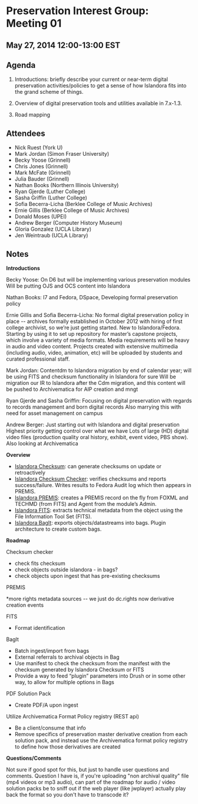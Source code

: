 # Preservation Interest Group: Meeting 01

## May 27, 2014 12:00-13:00 EST

## Agenda

1. Introductions: briefly describe your current or near-term digital 
preservation activities/policies to get a sense of how Islandora fits 
into the grand scheme of things.

2. Overview of digital preservation tools and utilities available in 
7.x-1.3.

3. Road mapping

## Attendees

* Nick Ruest (York U)
* Mark Jordan (Simon Fraser University)
* Becky Yoose (Grinnell)
* Chris Jones (Grinnell)
* Mark McFate (Grinnell)
* Julia Bauder (Grinnell)
* Nathan Books (Northern Illinois University)
* Ryan Gjerde (Luther College)
* Sasha Griffin (Luther College)
* Sofia Becerra-Licha (Berklee College of Music Archives)
* Ernie Gillis (Berklee College of Music Archives)
* Donald Moses (UPEI)
* Andrew Berger (Computer History Museum)
* Gloria Gonzalez (UCLA Library)
* Jen Weintraub     (UCLA Library)


## Notes

**Introductions**

Becky Yoose: On D6 but will be implementing various preservation modules Will be putting OJS and OCS content into Islandora

Nathan Books: I7 and Fedora, DSpace, Developing formal preservation policy

Ernie Gillis and Sofia Becerra-Licha: No formal digital preservation policy in place -- archives formally established in October 2012 with hiring of first college archivist, so we’re just getting started. New to Islandora/Fedora. Starting by using it to set up repository for master’s capstone projects, which involve a variety of media formats. Media requirements will be heavy in audio and video content. Projects created with extensive multimedia (including audio, video, animation, etc) will be uploaded by students and curated professional staff. 

Mark Jordan: Contentdm to Islandora migration by end of calendar year; will be using FITS and checksum functionality in Islandora for sure
Will be migration our IR to Islandora after the Cdm migration, and this content will be pushed to Archivematica for AIP creation and mngt

Ryan Gjerde and Sasha Griffin: Focusing on digital preservation with regards to records management and born digital records Also marrying this with need for asset management on campus

Andrew Berger: Just starting out with Islandora and digital preservation Highest priority getting control over what we have Lots of large (HD) digital video files (production quality oral history, exhibit, event video, PBS show). Also looking at Archivematica

**Overview**

* [Islandora Checksum](https://github.com/islandora/islandora_checksum): can generate checksums on update or retroactively
* [Islandora Checksum Checker](https://github.com/islandora/islandora_checksum_checker): verifies checksums and reports success/failure. Writes results to Fedora Audit log which then appears in PREMIS. 
* [Islandora PREMIS](https://github.com/islandora/islandora_premis): creates a PREMIS record on the fly from FOXML and TECHMD (from FITS) and Agent from the module’s Admin.
* [Islandora FITS](https://github.com/islandora/islandora_fits): extracts technical metadata from the object using the File Information Tool Set (FITS).
* [Islandora BagIt](https://github.com/islandora/islandora_fits): exports objects/datastreams into bags. Plugin architecture to create custom bags.

**Roadmap**

Checksum checker

* check fits checksum
* check objects outside islandora - in bags?
* check objects upon ingest that has pre-existing checksums

PREMIS

*more rights metadata sources -- we just do dc.rights now derivative creation events

FITS

* Format identification

BagIt

* Batch ingest/import from bags
* External referrals to archival objects in Bag
* Use manifest to check the checksum from the manifest with the checksum generated by Islandora Checksum or FITS
* Provide a way to feed “plugin” parameters into Drush or in some other way, to allow for multiple options in Bags

PDF Solution Pack

* Create PDF/A upon ingest

Utilize Archivematica Format Policy registry (REST api)

* Be a client/consume that info
* Remove specifics of preservation master derivative creation from each solution pack, and instead use the Archivematica  format policy registry to define how those derivatives are created

**Questions/Comments**

Not sure if good spot for this, but just to handle user questions and comments. Question I have is, if you're uploading "non archival quality" file (mp4 videos or mp3 audio), can part of the roadmap for audio / video solution packs be to sniff out if the web player (like jwplayer) actually play back the format so you don't have to transcode it?
